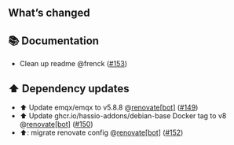 ## What’s changed

## 📚 Documentation

- Clean up readme @frenck ([#153](https://github.com/hassio-addons/addon-emqx/pull/153))

## ⬆️ Dependency updates

- ⬆️ Update emqx/emqx to v5.8.8 @[renovate[bot]](https://github.com/apps/renovate) ([#149](https://github.com/hassio-addons/addon-emqx/pull/149))
- ⬆️ Update ghcr.io/hassio-addons/debian-base Docker tag to v8 @[renovate[bot]](https://github.com/apps/renovate) ([#150](https://github.com/hassio-addons/addon-emqx/pull/150))
- ⬆️: migrate renovate config @[renovate[bot]](https://github.com/apps/renovate) ([#152](https://github.com/hassio-addons/addon-emqx/pull/152))
